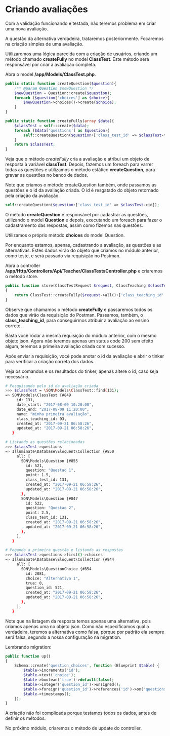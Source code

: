 # Criando avaliações

Com a validação funcionando e testada, não teremos problema em criar uma nova avaliação.

A questão da alternativa verdadeira, trataremos posteriormente. Focaremos na criação simples de uma avaliação.

Utilizaremos uma lógica parecida com a criação de usuários, criando um método chamado **createFully** no model **ClassTest**. Este método será responsável por criar a avaliação completa.

Abra o model **/app/Models/ClassTest.php**.

```php
public static function createQuestion($question){
    /** @param Question $newQuestion */
    $newQuestion = Question::create($question);
    foreach ($question['choices'] as $choice){
        $newQuestion->choices()->create($choice);
    }
}

public static function createFully(array $data){
    $classTest = self::create($data);
    foreach ($data['questions'] as $question){
        self::createQuestion($question+['class_test_id' => $classTest->id]);
    }
    return $classTest;
}
```

Veja que o método *createFully* cria a avaliação e atribui um objeto de resposta à variável **classTest**. Depois, fazemos um foreach para varrer todas as questões e utilizamos o método estático **createQuestion**, para gravar as questões no banco de dados.

Note que criamos o método createQuestion também, onde passamos as questões e o id da avaliação criada. O id é resgatado do objeto retornado pela criação da avaliação.

```php
self::createQuestion($question+['class_test_id' => $classTest->id]);
```

O método **createQuestion** é responsável por cadastrar as questões, utilizando o model **Question** e depois, executando um foreach para fazer o cadastramento das respostas, assim como fizemos nas questões.

Utilizamos o próprio método **choices** do model Question.

Por enquanto estamos, apenas, cadastrando a avaliação, as questões e as alternativas. Estes dados virão do objeto que criamos no módulo anterior, como teste, e será passado via requisição no Postman.

Abra o controller **/app/Http/Controllers/Api/Teacher/ClassTestsController.php** e criaremos o método store.

```php
public function store(ClassTestRequest $request, ClassTeaching $classTeaching)
{
    return ClassTest::createFully($request->all()+['class_teaching_id' => $classTeaching->id]);
}
```

Observe que chamamos o método **createFully** e passaremos todos os dados que virão da requisição do Postman. Passamos, também, o **class_teaching_id**, para conseguirmos atribuir a avaliação ao ensino correto.

Basta você rodar a mesma requisição do módulo anterior, com o mesmo objeto json. Agora não teremos apenas um status code 200 sem efeito algum, teremos a primeira avaliação criada com sucesso.

Após enviar a requisição, você pode anotar o id da avaliação e abrir o tinker para verificar a criação correta dos dados.

Veja os comandos e os resultados do tinker, apenas altere o id, caso seja necessário.

```sh
# Pesquisando pelo id da avaliação criada
>>> $classTest = \SON\Models\ClassTest::find(131);
=> SON\Models\ClassTest {#849
     id: 131,
     date_start: "2017-08-09 10:20:00",
     date_end: "2017-08-09 11:20:00",
     name: "minha primeira avaliação",
     class_teaching_id: 93,
     created_at: "2017-09-21 06:58:26",
     updated_at: "2017-09-21 06:58:26",
   }

# Listando as questões relacionadas
>>> $classTest->questions
=> Illuminate\Database\Eloquent\Collection {#850
     all: [
       SON\Models\Question {#855
         id: 521,
         question: "Questao 1",
         point: 1.5,
         class_test_id: 131,
         created_at: "2017-09-21 06:58:26",
         updated_at: "2017-09-21 06:58:26",
       },
       SON\Models\Question {#847
         id: 522,
         question: "Questao 2",
         point: 2.5,
         class_test_id: 131,
         created_at: "2017-09-21 06:58:26",
         updated_at: "2017-09-21 06:58:26",
       },
     ],
   }

# Pegando a primeira questão e listando as respostas
>>> $classTest->questions->first()->choices
=> Illuminate\Database\Eloquent\Collection {#844
     all: [
       SON\Models\QuestionChoice {#854
         id: 2081,
         choice: "Alternativa 1",
         true: 0,
         question_id: 521,
         created_at: "2017-09-21 06:58:26",
         updated_at: "2017-09-21 06:58:26",
       },
     ],
   }
```

Note que na listagem da resposta temos apenas uma alternativa, pois criamos apenas uma no objeto json. Como não especificamos qual a verdadeira, teremos a alternativa como falsa, porque por padrão ela sempre será falsa, segundo a nossa configuração na migration.

Lembrando migration:

```php
public function up()
{
    Schema::create('question_choices', function (Blueprint $table) {
        $table->increments('id');
        $table->text('choice');
        $table->boolean('true')->default(false);
        $table->integer('question_id')->unsigned();
        $table->foreign('question_id')->references('id')->on('questions');
        $table->timestamps();
    });
}
```

A criação não foi complicada porque testamos todos os dados, antes de definir os métodos.

No próximo módulo, criaremos o método de update do controller.